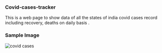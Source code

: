 ### Covid-cases-tracker
This is a web page to show data of all the states of india covid cases record including recovery, deaths on daily basis .

### Sample Image
![covid cases](https://user-images.githubusercontent.com/81241950/129883921-da53bcca-92c4-4a86-8ae5-e9d459b58ba5.PNG)

